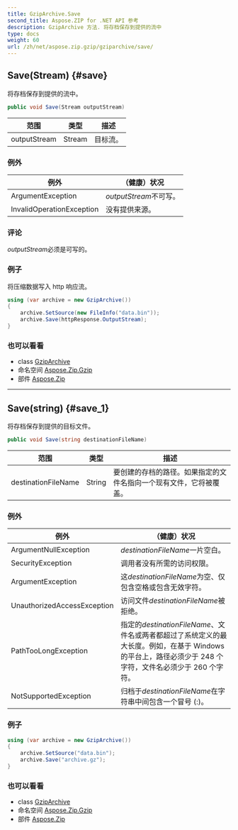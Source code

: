 ```yaml
---
title: GzipArchive.Save
second_title: Aspose.ZIP for .NET API 参考
description: GzipArchive 方法. 将存档保存到提供的流中
type: docs
weight: 60
url: /zh/net/aspose.zip.gzip/gziparchive/save/
---
```

## Save(Stream) {#save}

将存档保存到提供的流中。

```csharp
public void Save(Stream outputStream)
```

| 范围 | 类型 | 描述 |
| --- | --- | --- |
| outputStream | Stream | 目标流。 |

### 例外

| 例外 | （健康）状况 |
| --- | --- |
| ArgumentException | *outputStream*不可写。 |
| InvalidOperationException | 没有提供来源。 |

### 评论

*outputStream*必须是可写的。

### 例子

将压缩数据写入 http 响应流。

```csharp
using (var archive = new GzipArchive()) 
{
    archive.SetSource(new FileInfo("data.bin"));
    archive.Save(httpResponse.OutputStream);
}
```

### 也可以看看

* class [GzipArchive](../)
* 命名空间 [Aspose.Zip.Gzip](../../gziparchive/)
* 部件 [Aspose.Zip](../../../)

---

## Save(string) {#save_1}

将存档保存到提供的目标文件。

```csharp
public void Save(string destinationFileName)
```

| 范围 | 类型 | 描述 |
| --- | --- | --- |
| destinationFileName | String | 要创建的存档的路径。如果指定的文件名指向一个现有文件，它将被覆盖。 |

### 例外

| 例外 | （健康）状况 |
| --- | --- |
| ArgumentNullException | *destinationFileName*一片空白。 |
| SecurityException | 调用者没有所需的访问权限。 |
| ArgumentException | 这*destinationFileName*为空、仅包含空格或包含无效字符。 |
| UnauthorizedAccessException | 访问文件*destinationFileName*被拒绝。 |
| PathTooLongException | 指定的*destinationFileName*、文件名或两者都超过了系统定义的最大长度。例如，在基于 Windows 的平台上，路径必须少于 248 个字符，文件名必须少于 260 个字符。 |
| NotSupportedException | 归档于*destinationFileName*在字符串中间包含一个冒号 (:)。 |

### 例子

```csharp
using (var archive = new GzipArchive())
{
    archive.SetSource("data.bin");
    archive.Save("archive.gz");
}
```

### 也可以看看

* class [GzipArchive](../)
* 命名空间 [Aspose.Zip.Gzip](../../gziparchive/)
* 部件 [Aspose.Zip](../../../)


